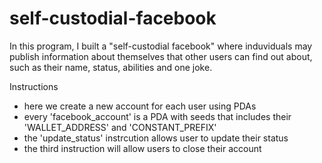 # self-custodial-facebook

In this program, I built a "self-custodial facebook" where induviduals may publish information about themselves that other users can find out about, such as their name, status, abilities and one joke.

Instructions

- here we create a new account for each user using PDAs
- every 'facebook_account' is a PDA with seeds that includes their 'WALLET_ADDRESS' and 'CONSTANT_PREFIX'
- the 'update_status' instrcution allows user to update their status
- the third instruction will allow users to close their account
